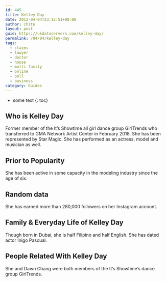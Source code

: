 ```yaml
---
id: 445
title: Kelley Day
date: 2012-04-04T23:12:51+00:00
author: chito
layout: post
guid: https://ukdataservers.com/kelley-day/
permalink: /04/04/kelley-day
tags:
  - claims
  - lawyer
  - doctor
  - house
  - multi family
  - online
  - poll
  - business
category: Guides
---
```


* some text
{: toc}


## Who is  Kelley Day
                  
                  
                  
Former member of the It&#8217;s Showtime all girl dance group GirlTrends who transferred to GMA Network Artist Center in February 2018. She has been represented by Star Magic. She has performed as an actress, model and musician as well.
                  
                
                
                
## Prior to Popularity 
                  
                  
                  
She has been active in some capacity in the modeling industry since the age of six.
                  
                
                
                
## Random data 
                  
                  
                  
She has earned more than 280,000 followers on her Instagram account.
                  
                
                
                
## Family & Everyday Life of Kelley Day
                  
                  
                  
Though born in Dubai, she is half Filipino and half English. She has dated actor Inigo Pascual.
                  
                
                
                
## People Related With  Kelley Day
                  
                  
                  
She and Dawn Chang were both members of the It&#8217;s Showtime&#8217;s dance group GirlTrends.
                  
                
              
            
          
          
          
    
    
  

